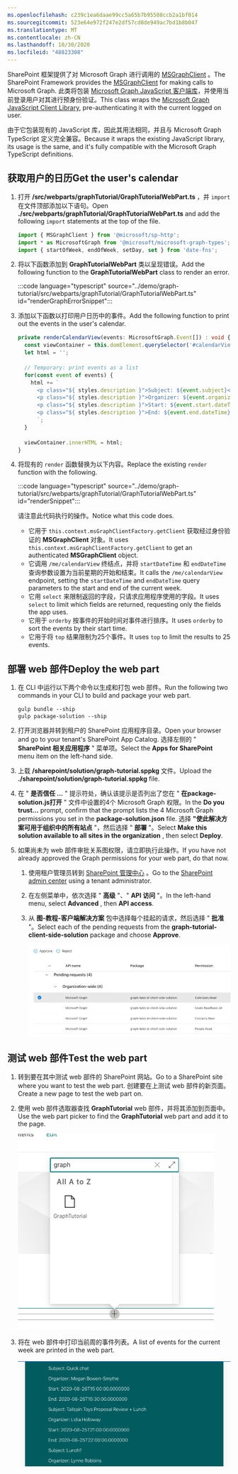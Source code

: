 ```yaml
---
ms.openlocfilehash: c239c1ea6daae99cc5a65b7b95508ccb2a1bf014
ms.sourcegitcommit: 523e64e972f247e2df57cd8de949ac7bd1b8b047
ms.translationtype: MT
ms.contentlocale: zh-CN
ms.lasthandoff: 10/30/2020
ms.locfileid: "48823308"
---
```

<!-- markdownlint-disable MD002 MD041 -->

<span data-ttu-id="94575-101">SharePoint 框架提供了对 Microsoft Graph 进行调用的 [MSGraphClient](https://docs.microsoft.com/javascript/api/sp-http/msgraphclient?view=sp-typescript-latest) 。</span><span class="sxs-lookup"><span data-stu-id="94575-101">The SharePoint Framework provides the [MSGraphClient](https://docs.microsoft.com/javascript/api/sp-http/msgraphclient?view=sp-typescript-latest) for making calls to Microsoft Graph.</span></span> <span data-ttu-id="94575-102">此类将包装 [Microsoft Graph JavaScript 客户端库](https://github.com/microsoftgraph/msgraph-sdk-javascript)，并使用当前登录用户对其进行预身份验证。</span><span class="sxs-lookup"><span data-stu-id="94575-102">This class wraps the [Microsoft Graph JavaScript Client Library](https://github.com/microsoftgraph/msgraph-sdk-javascript), pre-authenticating it with the current logged on user.</span></span>

<span data-ttu-id="94575-103">由于它包装现有的 JavaScript 库，因此其用法相同，并且与 Microsoft Graph TypeScript 定义完全兼容。</span><span class="sxs-lookup"><span data-stu-id="94575-103">Because it wraps the existing JavaScript library, its usage is the same, and it's fully compatible with the Microsoft Graph TypeScript definitions.</span></span>

## <a name="get-the-users-calendar"></a><span data-ttu-id="94575-104">获取用户的日历</span><span class="sxs-lookup"><span data-stu-id="94575-104">Get the user's calendar</span></span>

1. <span data-ttu-id="94575-105">打开 **/src/webparts/graphTutorial/GraphTutorialWebPart.ts** ，并 `import` 在文件顶部添加以下语句。</span><span class="sxs-lookup"><span data-stu-id="94575-105">Open **./src/webparts/graphTutorial/GraphTutorialWebPart.ts** and add the following `import` statements at the top of the file.</span></span>

    ```typescript
    import { MSGraphClient } from '@microsoft/sp-http';
    import * as MicrosoftGraph from '@microsoft/microsoft-graph-types';
    import { startOfWeek, endOfWeek, setDay, set } from 'date-fns';
    ```

1. <span data-ttu-id="94575-106">将以下函数添加到 **GraphTutorialWebPart** 类以呈现错误。</span><span class="sxs-lookup"><span data-stu-id="94575-106">Add the following function to the **GraphTutorialWebPart** class to render an error.</span></span>

    :::code language="typescript" source="../demo/graph-tutorial/src/webparts/graphTutorial/GraphTutorialWebPart.ts" id="renderGraphErrorSnippet":::

1. <span data-ttu-id="94575-107">添加以下函数以打印用户日历中的事件。</span><span class="sxs-lookup"><span data-stu-id="94575-107">Add the following function to print out the events in the user's calendar.</span></span>

    ```typescript
    private renderCalendarView(events: MicrosoftGraph.Event[]) : void {
      const viewContainer = this.domElement.querySelector('#calendarView');
      let html = '';

      // Temporary: print events as a list
      for(const event of events) {
        html += `
          <p class="${ styles.description }">Subject: ${event.subject}</p>
          <p class="${ styles.description }">Organizer: ${event.organizer.emailAddress.name}</p>
          <p class="${ styles.description }">Start: ${event.start.dateTime}</p>
          <p class="${ styles.description }">End: ${event.end.dateTime}</p>
          `;
      }

      viewContainer.innerHTML = html;
    }
    ```

1. <span data-ttu-id="94575-108">将现有的 `render` 函数替换为以下内容。</span><span class="sxs-lookup"><span data-stu-id="94575-108">Replace the existing `render` function with the following.</span></span>

    :::code language="typescript" source="../demo/graph-tutorial/src/webparts/graphTutorial/GraphTutorialWebPart.ts" id="renderSnippet":::

    <span data-ttu-id="94575-109">请注意此代码执行的操作。</span><span class="sxs-lookup"><span data-stu-id="94575-109">Notice what this code does.</span></span>

    - <span data-ttu-id="94575-110">它用于 `this.context.msGraphClientFactory.getClient` 获取经过身份验证的 **MSGraphClient** 对象。</span><span class="sxs-lookup"><span data-stu-id="94575-110">It uses `this.context.msGraphClientFactory.getClient` to get an authenticated **MSGraphClient** object.</span></span>
    - <span data-ttu-id="94575-111">它调用 `/me/calendarView` 终结点，并将 `startDateTime` 和 `endDateTime` 查询参数设置为当前星期的开始和结束。</span><span class="sxs-lookup"><span data-stu-id="94575-111">It calls the `/me/calendarView` endpoint, setting the `startDateTime` and `endDateTime` query parameters to the start and end of the current week.</span></span>
    - <span data-ttu-id="94575-112">它用 `select` 来限制返回的字段，只请求应用程序使用的字段。</span><span class="sxs-lookup"><span data-stu-id="94575-112">It uses `select` to limit which fields are returned, requesting only the fields the app uses.</span></span>
    - <span data-ttu-id="94575-113">它用于 `orderby` 按事件的开始时间对事件进行排序。</span><span class="sxs-lookup"><span data-stu-id="94575-113">It uses `orderby` to sort the events by their start time.</span></span>
    - <span data-ttu-id="94575-114">它用于将 `top` 结果限制为25个事件。</span><span class="sxs-lookup"><span data-stu-id="94575-114">It uses `top` to limit the results to 25 events.</span></span>

## <a name="deploy-the-web-part"></a><span data-ttu-id="94575-115">部署 web 部件</span><span class="sxs-lookup"><span data-stu-id="94575-115">Deploy the web part</span></span>

1. <span data-ttu-id="94575-116">在 CLI 中运行以下两个命令以生成和打包 web 部件。</span><span class="sxs-lookup"><span data-stu-id="94575-116">Run the following two commands in your CLI to build and package your web part.</span></span>

    ```Shell
    gulp bundle --ship
    gulp package-solution --ship
    ```

1. <span data-ttu-id="94575-117">打开浏览器并转到租户的 SharePoint 应用程序目录。</span><span class="sxs-lookup"><span data-stu-id="94575-117">Open your browser and go to your tenant's SharePoint App Catalog.</span></span> <span data-ttu-id="94575-118">选择左侧的 " **SharePoint 相关应用程序** " 菜单项。</span><span class="sxs-lookup"><span data-stu-id="94575-118">Select the **Apps for SharePoint** menu item on the left-hand side.</span></span>

1. <span data-ttu-id="94575-119">上载 **/sharepoint/solution/graph-tutorial.sppkg** 文件。</span><span class="sxs-lookup"><span data-stu-id="94575-119">Upload the **./sharepoint/solution/graph-tutorial.sppkg** file.</span></span>

1. <span data-ttu-id="94575-120">在 " **是否信任 ...** " 提示符处，确认该提示是否列出了您在 " **在package-solution.js打开** " 文件中设置的4个 Microsoft Graph 权限。</span><span class="sxs-lookup"><span data-stu-id="94575-120">In the **Do you trust...** prompt, confirm that the prompt lists the 4 Microsoft Graph permissions you set in the **package-solution.json** file.</span></span> <span data-ttu-id="94575-121">选择 **"使此解决方案可用于组织中的所有站点** "，然后选择 " **部署** "。</span><span class="sxs-lookup"><span data-stu-id="94575-121">Select **Make this solution available to all sites in the organization** , then select **Deploy**.</span></span>

1. <span data-ttu-id="94575-122">如果尚未为 web 部件审批关系图权限，请立即执行此操作。</span><span class="sxs-lookup"><span data-stu-id="94575-122">If you have not already approved the Graph permissions for your web part, do that now.</span></span>

    1. <span data-ttu-id="94575-123">使用租户管理员转到 [SharePoint 管理中心](https://admin.microsoft.com/sharepoint?page=classicfeatures&modern=true) 。</span><span class="sxs-lookup"><span data-stu-id="94575-123">Go to the [SharePoint admin center](https://admin.microsoft.com/sharepoint?page=classicfeatures&modern=true) using a tenant administrator.</span></span>

    1. <span data-ttu-id="94575-124">在左侧菜单中，依次选择 " **高级** "、" **API 访问** "。</span><span class="sxs-lookup"><span data-stu-id="94575-124">In the left-hand menu, select **Advanced** , then **API access**.</span></span>

    1. <span data-ttu-id="94575-125">从 **图-教程-客户端解决方案** 包中选择每个挂起的请求，然后选择 " **批准** "。</span><span class="sxs-lookup"><span data-stu-id="94575-125">Select each of the pending requests from the **graph-tutorial-client-side-solution** package and choose **Approve**.</span></span>

        ![SharePoint 管理中心的 API 访问页面的屏幕截图](images/api-access.png)

## <a name="test-the-web-part"></a><span data-ttu-id="94575-127">测试 web 部件</span><span class="sxs-lookup"><span data-stu-id="94575-127">Test the web part</span></span>

1. <span data-ttu-id="94575-128">转到要在其中测试 web 部件的 SharePoint 网站。</span><span class="sxs-lookup"><span data-stu-id="94575-128">Go to a SharePoint site where you want to test the web part.</span></span> <span data-ttu-id="94575-129">创建要在上测试 web 部件的新页面。</span><span class="sxs-lookup"><span data-stu-id="94575-129">Create a new page to test the web part on.</span></span>

1. <span data-ttu-id="94575-130">使用 web 部件选取器查找 **GraphTutorial** web 部件，并将其添加到页面中。</span><span class="sxs-lookup"><span data-stu-id="94575-130">Use the web part picker to find the **GraphTutorial** web part and add it to the page.</span></span>

    ![Web 部件选取器中的 GraphTutorial web 部件的屏幕截图](images/add-web-part.png)

1. <span data-ttu-id="94575-132">将在 web 部件中打印当前周的事件列表。</span><span class="sxs-lookup"><span data-stu-id="94575-132">A list of events for the current week are printed in the web part.</span></span>

    ![显示事件列表的 web 部件的屏幕截图](images/calendar-list.png)
